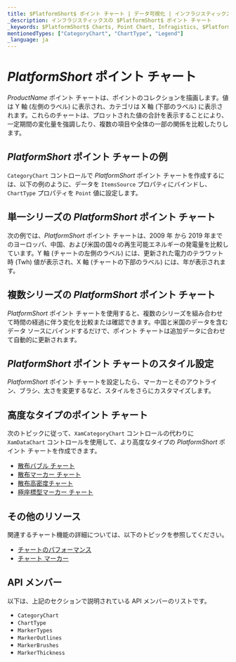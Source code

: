 ```yaml
---
title: $PlatformShort$ ポイント チャート | データ可視化 | インフラジスティックス
_description: インフラジスティックスの $PlatformShort$ ポイント チャート
_keywords: $PlatformShort$ Charts, Point Chart, Infragistics, $PlatformShort$ チャート, ポイント チャート, インフラジスティックス
mentionedTypes: ["CategoryChart", "ChartType", "Legend"]
_language: ja
---
```

# $PlatformShort$ ポイント チャート

$ProductName$ ポイント チャートは、ポイントのコレクションを描画します。値は Y 軸 (左側のラベル) に表示され、カテゴリは X 軸 (下部のラベル) に表示されます。これらのチャートは、プロットされた値の合計を表示することにより、一定期間の変化量を強調したり、複数の項目や全体の一部の関係を比較したりします。

## $PlatformShort$ ポイント チャートの例

`CategoryChart` コントロールで $PlatformShort$  ポイント チャートを作成するには、以下の例のように、データを `ItemsSource` プロパティにバインドし、`ChartType` プロパティを `Point` 値に設定します。

<code-view style="height: 600px"
           data-demos-base-url="{environment:dvDemosBaseUrl}"
           iframe-src="{environment:dvDemosBaseUrl}/charts/category-chart-point-chart-multiple-sources"
           alt="$PlatformShort$ ポイント チャートの例" >
</code-view>

<div class="divider--half"></div>

## 単一シリーズの $PlatformShort$ ポイント チャート

次の例では、$PlatformShort$ ポイント チャートは、2009 年 から 2019 年までのヨーロッパ、中国、および米国の国々の再生可能エネルギーの発電量を比較しています。Y 軸 (チャートの左側のラベル) には、更新された電力のテラワット時 (Twh) 値が表示され、X 軸 (チャートの下部のラベル) には、年が表示されます。

<code-view style="height: 600px"
           data-demos-base-url="{environment:dvDemosBaseUrl}"
           iframe-src="{environment:dvDemosBaseUrl}/charts/category-chart-point-chart-single-source"
           alt="単一シリーズの $PlatformShort$ ポイント チャート" >
</code-view>

<div class="divider--half"></div>

## 複数シリーズの $PlatformShort$ ポイント チャート

$PlatformShort$ ポイント チャートを使用すると、複数のシリーズを組み合わせて時間の経過に伴う変化を比較または確認できます。中国と米国のデータを含むデータ ソースにバインドするだけで、ポイント チャートは追加データに合わせて自動的に更新されます。

<code-view style="height: 600px"
           data-demos-base-url="{environment:dvDemosBaseUrl}"
           iframe-src="{environment:dvDemosBaseUrl}/charts/category-chart-point-chart-multiple-sources"
           alt="複数シリーズの $PlatformShort$ ポイント チャート" >
</code-view>

<div class="divider--half"></div>

## $PlatformShort$ ポイント チャートのスタイル設定

$PlatformShort$ ポイント チャートを設定したら、マーカーとそのアウトライン、ブラシ、太さを変更するなど、スタイルをさらにカスタマイズします。

<code-view style="height: 600px"
           data-demos-base-url="{environment:dvDemosBaseUrl}"
           iframe-src="{environment:dvDemosBaseUrl}/charts/category-chart-point-chart-styling"
           alt="ポイント チャートのスタイル設定" >
</code-view>

<div class="divider--half"></div>

## 高度なタイプのポイント チャート

次のトピックに従って、`XamCategoryChart` コントロールの代わりに `XamDataChart` コントロールを使用して、より高度なタイプの $PlatformShort$ ポイント チャートを作成できます。

- [散布バブル チャート](bubble-chart.md)
- [散布マーカー チャート](scatter-chart.md#$PlatformShort$-散布マーカー-チャート)
- [散布高密度チャート](scatter-chart.md#$PlatformShort$-散布高密度チャート)
- [極座標型マーカー チャート](polar-chart.md#$PlatformShort$-極座標型マーカー-チャート)

## その他のリソース

関連するチャート機能の詳細については、以下のトピックを参照してください。

- [チャートのパフォーマンス](../features/chart-performance.md)
- [チャート マーカー](../features/chart-markers.md)

## API メンバー

以下は、上記のセクションで説明されている API メンバーのリストです。

- `CategoryChart`
- `ChartType`
- `MarkerTypes`
- `MarkerOutlines`
- `MarkerBrushes`
- `MarkerThickness`

